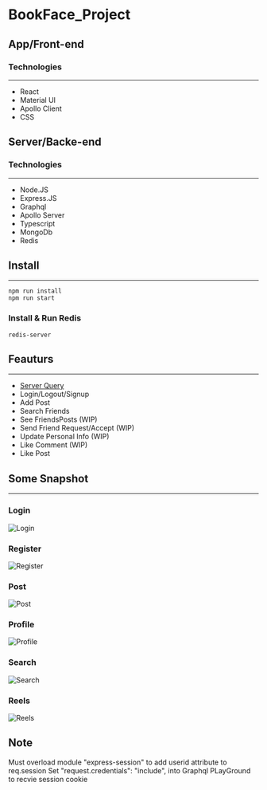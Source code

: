 # BookFace_Project
## App/Front-end
### Technologies
---
- React
- Material UI
- Apollo Client
- CSS


## Server/Backe-end
### Technologies
---

- Node.JS
- Express.JS
- Graphql
- Apollo Server
- Typescript
- MongoDb
- Redis


## Install
---

```
npm run install
npm run start
```
### Install & Run Redis

```
redis-server

```

## Feauturs
---
- [Server Query](function.md)
- Login/Logout/Signup
- Add Post
- Search Friends
- See FriendsPosts (WIP)
- Send Friend Request/Accept (WIP)
- Update Personal Info (WIP)
- Like Comment (WIP)
- Like Post


## Some Snapshot
---
### Login
![Login](./snapshot/Signin.png)
### Register
![Register](./snapshot/Signup.png)
### Post
![Post](./snapshot/Post_Comment.png)
### Profile
![Profile](./snapshot/Profile.png)
### Search
![Search](./snapshot/Search.png)
### Reels
![Reels](./snapshot/ReelsPost.png)











## Note

Must overload module "express-session"
to add userid attribute to req.session
Set "request.credentials": "include",
into Graphql PLayGround to recvie session cookie
